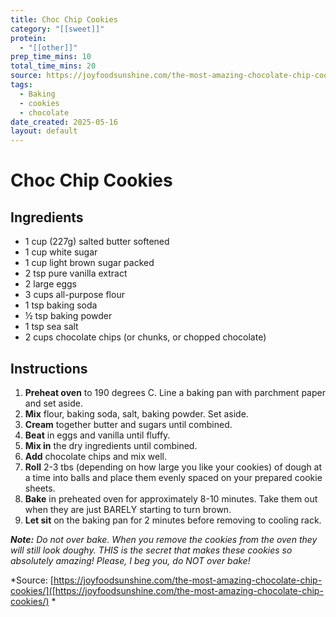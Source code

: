 ```yaml
---
title: Choc Chip Cookies
category: "[[sweet]]"
protein:
  - "[[other]]"
prep_time_mins: 10
total_time_mins: 20
source: https://joyfoodsunshine.com/the-most-amazing-chocolate-chip-cookies/
tags:
  - Baking
  - cookies
  - chocolate
date_created: 2025-05-16
layout: default
---
```


# Choc Chip Cookies

## Ingredients

- 1 cup (227g) salted butter softened
- 1 cup white sugar
- 1 cup light brown sugar packed
- 2 tsp pure vanilla extract
- 2 large eggs
- 3 cups all-purpose flour
- 1 tsp baking soda
- ½ tsp baking powder
- 1 tsp sea salt
- 2 cups chocolate chips (or chunks, or chopped chocolate)

## Instructions

1. **Preheat oven** to 190 degrees C. Line a baking pan with parchment paper and set aside.
2. **Mix** flour, baking soda, salt, baking powder. Set aside.
3. **Cream** together butter and sugars until combined.
4. **Beat** in eggs and vanilla until fluffy.
5. **Mix in** the dry ingredients until combined.
6. **Add** chocolate chips and mix well.
7. **Roll** 2-3 tbs (depending on how large you like your cookies) of dough at a time into balls and place them evenly spaced on your prepared cookie sheets.
8. **Bake** in preheated oven for approximately 8-10 minutes. Take them out when they are just BARELY starting to turn brown.
9. **Let sit** on the baking pan for 2 minutes before removing to cooling rack.

***Note:** Do not over bake. When you remove the cookies from the oven they will still look doughy. THIS is the secret that makes these cookies so absolutely amazing! Please, I beg you, do NOT over bake!*

*Source: [https://joyfoodsunshine.com/the-most-amazing-chocolate-chip-cookies/]([https://joyfoodsunshine.com/the-most-amazing-chocolate-chip-cookies/) *

